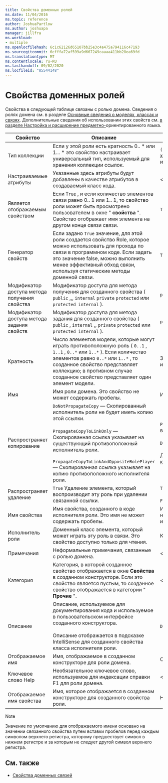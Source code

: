 ```yaml
---
title: Свойства доменных ролей
ms.date: 11/04/2016
ms.topic: reference
author: JoshuaPartlow
ms.author: joshuapa
manager: jillfra
ms.workload:
- multiple
ms.openlocfilehash: 6c1c62126d65107bb25e3c4a475a794116c47193
ms.sourcegitcommit: 6cfffa72af599a9d667249caaaa411bb28ea69fd
ms.translationtype: MT
ms.contentlocale: ru-RU
ms.lasthandoff: 09/02/2020
ms.locfileid: "85544148"
---
```

# <a name="properties-of-domain-roles"></a>Свойства доменных ролей
Свойства в следующей таблице связаны с ролью домена. Сведения о ролях домена см. в разделе [Основные сведения о моделях, классах и связях](../modeling/understanding-models-classes-and-relationships.md). Дополнительные сведения об использовании этих свойств см. [в разделе Настройка и расширение предметно-](../modeling/customizing-and-extending-a-domain-specific-language.md)ориентированного языка.

|Свойство|Описание|По умолчанию|
|-|-|-|
|Тип коллекции|Если у этой роли есть кратность 0.. * или 1... \* это свойство настраивает универсальный тип, используемый для хранения коллекции ссылок.|`(none)` - <xref:Microsoft.VisualStudio.Modeling.LinkedElementCollection%601> используется|
|Настраиваемые атрибуты|Указанные здесь атрибуты будут добавлены в качестве атрибутов в создаваемый класс кода.|<нет\>|
|Является отображаемым свойством|Если `True` , и если количество элементов связи равно 0.. 1 или 1.. 1, то свойство роли может быть просмотрено пользователем в окне " **свойства** ". Свойство отображает имя элемента на другом конце связи связи.|`True`|
|Генератор свойств|Если задано `True` значение, для этой роли создается свойство Role, которое можно использовать для прохода по связи в программном коде. Если задать это значение false, можно выполнить менее эффективный обход связи, используя статические методы доменной связи.|`True`|
|Модификатор доступа метода получения свойства|Модификатор доступа для метода получения для созданного свойства ( `public` ,,, `internal` `private` `protected` или `protected internal` ).|`public`|
|Модификатор доступа метода задания свойств|Модификатор доступа для метода задания для созданного свойства ( `public` , `internal` ,, `private` `protected` или `protected internal` ).|`public`|
|Кратность|Число элементов модели, которые могут играть противоположную роль ( `0..1` , `1..1` , `0..*` или `1..*` ). Если количество элементов равно `0..*` или `1..*` , то созданное свойство представляет коллекцию; в противном случае созданное свойство представляет один элемент модели.|Зависит от типа связи и от того, является ли эта роль исходной или целевой в связи.|
|Имя|Имя роли домена. Это свойство не может содержать пробелы.|Имя доменного класса исполнителя роли для этой роли.|
|Распространяет копирование|`DoNotPropagateCopy` — Скопированный исполнитель роли не будет иметь копию этой ссылки.<br /><br /> `PropagateCopyToLinkOnly` — Скопированная ссылка указывает на существующий противоположный исполнитель роли.<br /><br /> `PropagateCopyToLinkAndOppositeRolePlayer` — Скопированная ссылка указывает на копию противоположного исполнителя роли.|`PropagateCopyToLinkAndOppositeRolePlayer` для исходных ролей внедрений.<br /><br /> `DoNotPropagateCopy` для других ролей.<br /><br /> Дополнительные сведения см. в разделе [Настройка поведения копирования](../modeling/customizing-copy-behavior.md) .|
|Распространяет удаление|`True` Удаление элемента, который воспроизводит эту роль при удалении связанной ссылки.|`True` для целевого объекта роли внедрения.<br /><br /> `False` для других ролей.|
|Имя свойства|Имя свойства, созданного в коде исполнителя роли. Это имя не может содержать пробелы.|Имя противоположной роли, если у этой роли есть кратность от нуля или один к одному. в противном случае — Множественное имя противоположной роли.|
|Исполнитель роли|Доменный класс элемента, который может играть эту роль в связи. Это свойство доступно только для чтения.|Класс домена исполнителя роли для этой роли.|
|Примечания|Неформальные примечания, связанные с ролью домена.|<нет\>|
|Категория|Категория, в которой созданное свойство отображается в окне **Свойства** в созданном конструкторе. Если это свойство является пустым, то созданное свойство отображается в категории " **Прочие** ".|<нет\>|
|Описание|Описание, используемое для документирования кода и используемое в пользовательском интерфейсе созданного конструктора.<br /><br /> Описание отображается в подсказке IntelliSense для созданного свойства класса исполнителя роли.|`Description for`*полное имя роли*|
|Отображаемое имя|Имя, отображаемое в созданном конструкторе для роли домена.|Скорректированное значение свойства Name.|
|Ключевое слово Help|Необязательное ключевое слово, используемое для индексации справки F1 для роли домена.|\<none>|
|Отображаемое имя свойства|Имя, которое отображается в созданном конструкторе для созданного свойства роли.|Настроенное значение свойства имени свойства.|

> [!NOTE]
> Значение по умолчанию для отображаемого имени основано на значении связанного свойства путем вставки пробелов перед каждым символом верхнего регистра, которому предшествует символ в нижнем регистре и за которым не следует другой символ верхнего регистра.

## <a name="see-also"></a>См. также

- [Свойства доменных связей](../modeling/properties-of-domain-relationships.md)